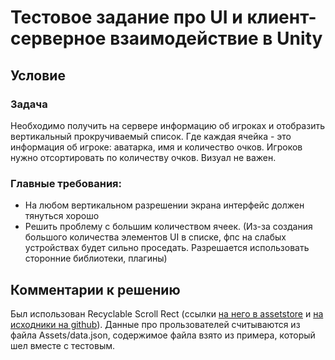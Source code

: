 # Тестовое задание про UI и клиент-серверное взаимодействие в Unity

## Условие
### Задача
Необходимо получить на сервере информацию об игроках и отобразить вертикальный прокручиваемый список. Где каждая ячейка - это информация об игроке: аватарка, имя и количество очков. Игроков нужно отсортировать по количеству очков. Визуал не важен.
### Главные требования:
* На любом вертикальном разрешении экрана интерфейс должен тянуться хорошо
* Решить проблему с большим количеством ячеек. (Из-за создания большого количества элементов UI в списке, фпс на слабых устройствах будет сильно проседать. Разрешается использовать сторонние библиотеки, плагины)

## Комментарии к решению 
Был использован Recyclable Scroll Rect (ссылки [на него в assetstore](https://assetstore.unity.com/packages/tools/gui/recyclable-scroll-rect-optimized-list-grid-view-178560) и [на исходники на github](https://github.com/MdIqubal/Recyclable-Scroll-Rect)).
Данные про прользователей считываются из файла Assets/data.json, содержимое файла взято из примера, который шел вместе с тестовым.
